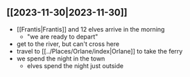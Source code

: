 ## [[2023-11-30|2023-11-30]]
- [[Frantis|Frantis]] and 12 elves arrive in the morning
	- "we are ready to depart"
- get to the river, but can't cross here
- travel to [[../Places/Orlane/index|Orlane]] to take the ferry
- we spend the night in the town
	- elves spend the night just outside